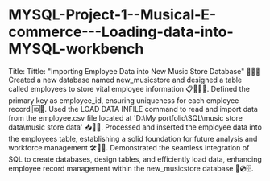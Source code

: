 # MYSQL-Project-1--Musical-E-commerce---Loading-data-into-MYSQL-workbench


Title: Tittle: "Importing Employee Data into New Music Store Database" 🎵📁🎶
Created a new database named new_musicstore and designed a table called employees to store vital employee information 📋💼🎂📅.
Defined the primary key as employee_id, ensuring uniqueness for each employee record 🆔🔑.
Used the LOAD DATA INFILE command to read and import data from the employee.csv file located at 'D:\My portfolio\SQL\music store data\music store data' 📥💽🎶.
Processed and inserted the employee data into the employees table, establishing a solid foundation for future analysis and workforce management 🛠️🎵👥.
Demonstrated the seamless integration of SQL to create databases, design tables, and efficiently load data, enhancing employee record management within the new_musicstore database 🎵💿🗄️.
